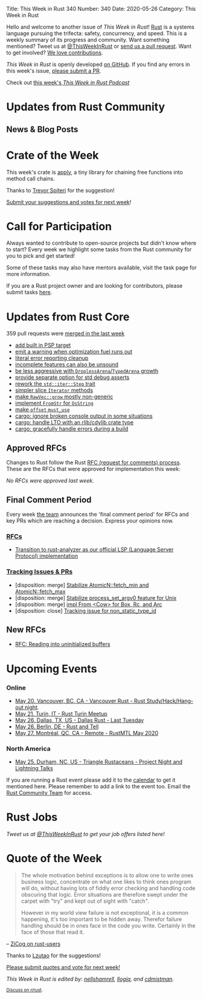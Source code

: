 Title: This Week in Rust 340
Number: 340
Date: 2020-05-26
Category: This Week in Rust

Hello and welcome to another issue of *This Week in Rust*!
[Rust](http://rust-lang.org) is a systems language pursuing the trifecta: safety, concurrency, and speed.
This is a weekly summary of its progress and community.
Want something mentioned? Tweet us at [@ThisWeekInRust](https://twitter.com/ThisWeekInRust) or [send us a pull request](https://github.com/cmr/this-week-in-rust).
Want to get involved? [We love contributions](https://github.com/rust-lang/rust/blob/master/CONTRIBUTING.md).

*This Week in Rust* is openly developed [on GitHub](https://github.com/cmr/this-week-in-rust).
If you find any errors in this week's issue, [please submit a PR](https://github.com/cmr/this-week-in-rust/pulls).

Check out [this week's *This Week in Rust Podcast*]()

# Updates from Rust Community

## News & Blog Posts

# Crate of the Week

This week's crate is [apply](https://crates.io/crates/apply), a tiny library for chaining free functions into method call chains.

Thanks to [Trevor Spiteri](https://users.rust-lang.org/t/crate-of-the-week/2704/769) for the suggestion!

[Submit your suggestions and votes for next week][submit_crate]!

[submit_crate]: https://users.rust-lang.org/t/crate-of-the-week/2704

# Call for Participation

Always wanted to contribute to open-source projects but didn't know where to start?
Every week we highlight some tasks from the Rust community for you to pick and get started!

Some of these tasks may also have mentors available, visit the task page for more information.

If you are a Rust project owner and are looking for contributors, please submit tasks [here][guidelines].

[guidelines]: https://users.rust-lang.org/t/twir-call-for-participation/4821

# Updates from Rust Core

359 pull requests were [merged in the last week][merged]

[merged]: https://github.com/search?q=is%3Apr+org%3Arust-lang+is%3Amerged+merged%3A2020-05-11..2020-05-18

* [add built in PSP target](https://github.com/rust-lang/rust/pull/72062)
* [emit a warning when optimization fuel runs out](https://github.com/rust-lang/rust/pull/72067)
* [literal error reporting cleanup](https://github.com/rust-lang/rust/pull/72047)
* [incomplete features can also be unsound](https://github.com/rust-lang/rust/pull/72045)
* [be less aggressive with `DroplessArena`/`TypedArena` growth](https://github.com/rust-lang/rust/pull/71872)
* [provide separate option for std debug asserts](https://github.com/rust-lang/rust/pull/72146)
* [rework the `std::iter::Step` trait](https://github.com/rust-lang/rust/pull/69659)
* [simpler slice `Iterator` methods](https://github.com/rust-lang/rust/pull/72166)
* [make `RawVec::grow` mostly non-generic](https://github.com/rust-lang/rust/pull/72013)
* [implement `FromStr` for `OsString`](https://github.com/rust-lang/rust/pull/71662)
* [make `offset` `must_use`](https://github.com/rust-lang/rust/pull/72143)
* [cargo: ignore broken console output in some situations](https://github.com/rust-lang/cargo/pull/8236)
* [cargo: handle LTO with an rlib/cdylib crate type](https://github.com/rust-lang/cargo/pull/8254)
* [cargo: gracefully handle errors during a build](https://github.com/rust-lang/cargo/pull/8247)

## Approved RFCs

Changes to Rust follow the Rust [RFC (request for comments) process](https://github.com/rust-lang/rfcs#rust-rfcs). These
are the RFCs that were approved for implementation this week:

*No RFCs were approved last week.*

## Final Comment Period

Every week [the team](https://www.rust-lang.org/team.html) announces the
'final comment period' for RFCs and key PRs which are reaching a
decision. Express your opinions now.

### [RFCs](https://github.com/rust-lang/rfcs/labels/final-comment-period)

* [Transition to rust-analyzer as our official LSP (Language Server Protocol) implementation](https://github.com/rust-lang/rfcs/pull/2912)

### [Tracking Issues & PRs](https://github.com/rust-lang/rust/labels/final-comment-period)

* [disposition: merge] [Stabilize AtomicN::fetch_min and AtomicN::fetch_max](https://github.com/rust-lang/rust/pull/72324)
* [disposition: merge] [Stabilize process_set_argv0 feature for Unix](https://github.com/rust-lang/rust/pull/72123)
* [disposition: merge] [impl From <Cow\> for Box, Rc, and Arc](https://github.com/rust-lang/rust/pull/71447)
* [disposition: close] [Tracking issue for non_static_type_id](https://github.com/rust-lang/rust/issues/41875)

## New RFCs
* [RFC: Reading into uninitialized buffers](https://github.com/rust-lang/rfcs/pull/2930)

# Upcoming Events

### Online
* [May 20. Vancouver, BC, CA - Vancouver Rust - Rust Study/Hack/Hang-out night](https://www.meetup.com/Vancouver-Rust/events/qnrgnrybchbbc/).
* [May 21. Turin, IT - Rust Turin Meetup](https://community.mozilla.org/events/gruppo-di-studio-di-rust/)
* [May 26. Dallas, TX, US - Dallas Rust - Last Tuesday](https://www.meetup.com/Dallas-Rust/events/nppvrrybchbjc/)
* [May 26. Berlin, DE - Rust and Tell](https://www.meetup.com/Rust-Berlin/events/270319545/)
* [May 27. Montréal, QC, CA - Remote - RustMTL May 2020](https://www.meetup.com/Rust-Montreal/events/270635425)


### North America
* [May 25. Durham, NC, US - Triangle Rustaceans - Project Night and Lightning Talks](https://www.meetup.com/triangle-rustaceans/events/mfglwpybchbhc/)


If you are running a Rust event please add it to the [calendar] to get
it mentioned here. Please remember to add a link to the event too.
Email the [Rust Community Team][community] for access.

[calendar]: https://www.google.com/calendar/embed?src=apd9vmbc22egenmtu5l6c5jbfc%40group.calendar.google.com
[community]: mailto:community-team@rust-lang.org

# Rust Jobs

*Tweet us at [@ThisWeekInRust](https://twitter.com/ThisWeekInRust) to get your job offers listed here!*

# Quote of the Week

> The whole motivation behind exceptions is to allow one to write ones business logic, concentrate on what one likes to think ones program will do, without having lots of fiddly error checking and handling code obscuring that logic. Error situations are therefore swept under the carpet with "try" and kept out of sight with "catch".
>
> However in my world view failure is not exceptional, it is a common happening, it's too important to be hidden away. Therefor failure handling should be in ones face in the code you write. Certainly in the face of those that read it.

– [ZiCog on rust-users](https://users.rust-lang.org/t/did-rust-make-the-right-choice-about-error-handling/41736/29)

Thanks to [Lzutao](https://users.rust-lang.org/t/twir-quote-of-the-week/328/872) for the suggestions!

[Please submit quotes and vote for next week!](https://users.rust-lang.org/t/twir-quote-of-the-week/328)

*This Week in Rust is edited by: [nellshamrell](https://github.com/nellshamrell), [llogiq](https://github.com/llogiq), and [cdmistman](https://github.com/cdmistman).*

<small>[Discuss on r/rust](https://www.reddit.com/r/rust/comments/gmyv8h/this_week_in_rust_339/).</small>
